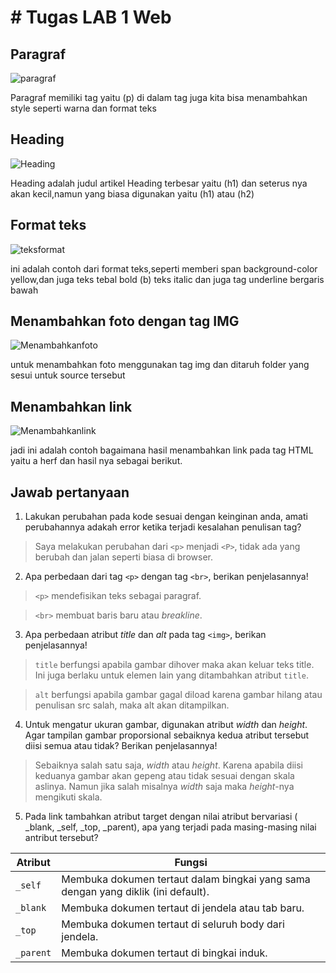 # # Tugas LAB 1 Web
## Paragraf

![paragraf](Screenshot/paragraph.jpg)

Paragraf memiliki tag yaitu (p) di dalam tag juga kita bisa menambahkan style seperti warna dan format teks

## Heading

![Heading](Screenshot/Heading.jpg)

Heading adalah judul artikel Heading terbesar yaitu (h1) dan seterus nya akan kecil,namun yang biasa digunakan yaitu (h1) atau (h2)

## Format teks

![teksformat](Screenshot/FormatTeks.jpg)

ini adalah contoh dari format teks,seperti memberi span background-color yellow,dan juga teks tebal bold (b) teks italic dan juga tag underline bergaris bawah

## Menambahkan foto dengan tag IMG

![Menambahkanfoto](Screenshot/Menambahkan%20Foto-dengan-Tag-IMG.jpg)

untuk menambahkan foto menggunakan tag img dan ditaruh folder yang sesui untuk source tersebut

## Menambahkan link

![Menambahkanlink](Screenshot/Menambahkan-Link.jpg)

jadi ini adalah contoh bagaimana hasil menambahkan link pada tag HTML yaitu a herf dan hasil nya sebagai berikut.

## Jawab pertanyaan
1. Lakukan perubahan pada kode sesuai dengan keinginan anda, amati perubahannya adakah error ketika terjadi kesalahan penulisan tag?
> Saya melakukan perubahan dari `<p>` menjadi `<P>`, tidak ada yang berubah dan jalan seperti biasa di browser.

2. Apa perbedaan dari tag `<p>` dengan tag `<br>`, berikan penjelasannya!
> `<p>` mendefisikan teks sebagai paragraf.

> `<br>` membuat baris baru atau _breakline_.

3. Apa perbedaan atribut _title_ dan _alt_ pada tag `<img>`, berikan penjelasannya!

> `title` berfungsi apabila gambar dihover maka akan keluar teks title. Ini juga berlaku untuk elemen lain yang ditambahkan atribut `title`.

> `alt` berfungsi apabila gambar gagal diload karena gambar hilang atau penulisan src salah, maka alt akan ditampilkan.

4. Untuk mengatur ukuran gambar, digunakan atribut _width_ dan _height_. Agar tampilan gambar proporsional sebaiknya kedua atribut tersebut diisi semua atau tidak? Berikan penjelasannya!

> Sebaiknya salah satu saja, _width_ atau _height_. Karena apabila diisi keduanya gambar akan gepeng atau tidak sesuai dengan skala aslinya. Namun jika salah misalnya _width_ saja maka _height_-nya mengikuti skala.

5. Pada link tambahkan atribut target dengan nilai atribut bervariasi ( _blank, _self, _top, _parent), apa yang terjadi pada masing-masing nilai antribut tersebut?

| Atribut | Fungsi |
| -------- | --- |
| `_self` | Membuka dokumen tertaut dalam bingkai yang sama dengan yang diklik (ini default). |
| `_blank` | Membuka dokumen tertaut di jendela atau tab baru. |
| `_top` | Membuka dokumen tertaut di seluruh body dari jendela. |
| `_parent` | Membuka dokumen tertaut di bingkai induk. |
